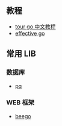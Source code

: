 ## 教程

* [tour go 中文教程](https://tour.go-zh.org/welcome/1)
* [effective go](https://golang.org/doc/effective_go.html)

## 常用 LIB
### 数据库
* [pq](https://godoc.org/github.com/lib/pq)

### WEB 框架
* [beego](https://godoc.org/github.com/astaxie/beego)
